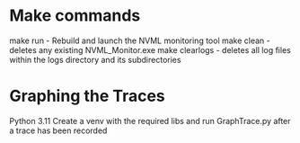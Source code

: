 # Make commands
make run - Rebuild and launch the NVML monitoring tool
make clean - deletes any existing NVML_Monitor.exe
make clearlogs - deletes all log files within the logs directory and its subdirectories

# Graphing the Traces
Python 3.11
Create a venv with the required libs and run GraphTrace.py after a trace has been recorded 
